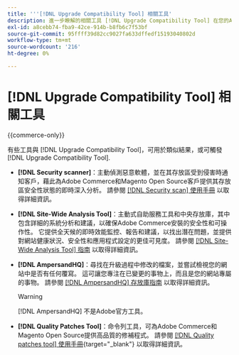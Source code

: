 ```yaml
---
title: '''[!DNL Upgrade Compatibility Tool] 相關工具'
description: 進一步瞭解的相關工具 [!DNL Upgrade Compatibility Tool] 在您的Adobe Commerce專案上。
exl-id: a8cebb74-fba9-42ce-914b-b8fb6c7f53bf
source-git-commit: 95ffff39d82cc9027fa633dffedf15193040802d
workflow-type: tm+mt
source-wordcount: '216'
ht-degree: 0%

---
```


# [!DNL Upgrade Compatibility Tool] 相關工具

{{commerce-only}}

有些工具與 [!DNL Upgrade Compatibility Tool]，可用於類似結果，或可觸發 [!DNL Upgrade Compatibility Tool].

- **[!DNL Security scanner]**：主動偵測惡意軟體，並在其存放區受到侵害時通知客戶，藉此為Adobe Commerce和Magento Open Source客戶提供其存放區安全性狀態的即時深入分析。 請參閱 [[!DNL Security scan] 使用手冊](https://docs.magento.com/user-guide/magento/security-scan.html) 以取得詳細資訊。

- **[!DNL Site-Wide Analysis Tool]**：主動式自助服務工具和中央存放庫，其中包含詳細的系統分析和建議，以確保Adobe Commerce安裝的安全性和可操作性。 它提供全天候的即時效能監控、報告和建議，以找出潛在問題，並提供對網站健康狀況、安全性和應用程式設定的更佳可見度。 請參閱 [[!DNL Site-Wide Analysis Tool] 指南](../../tools/site-wide-analysis-tool/intro.md) 以取得詳細資訊。

- **[!DNL AmpersandHQ]**：尋找在升級過程中修改的檔案，並嘗試檢視您的網站中是否有任何覆寫。 這可讓您專注在已變更的事物上，而且是您的網站專屬的事物。 請參閱 [[!DNL AmpersandHQ] 存放庫指南](https://github.com/AmpersandHQ) 以取得詳細資訊。

   >[!WARNING]
   >
   >[!DNL AmpersandHQ] 不是Adobe官方工具。

- **[!DNL Quality Patches Tool]**：命令列工具，可為Adobe Commerce和Magento Open Source提供高品質的修補程式。 請參閱 [[!DNL Quality patches tool] 使用手冊](https://experienceleague.adobe.com/tools/commerce-quality-patches/index.html){target="_blank"} 以取得詳細資訊。
